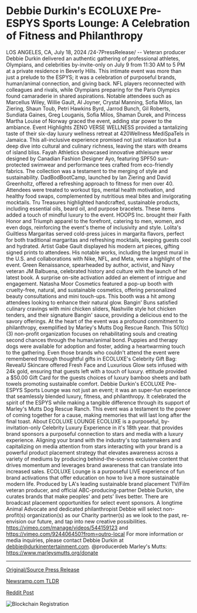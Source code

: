# Debbie Durkin's ECOLUXE Pre-ESPYS Sports Lounge: A Celebration of Fitness and Philanthropy

LOS ANGELES, CA, July 18, 2024 /24-7PressRelease/ -- Veteran producer Debbie Durkin delivered an authentic gathering of professional athletes, Olympians, and celebrities by-invite-only on July 9 from 11:30 AM to 5 PM at a private residence in Beverly Hills. This intimate event was more than just a prelude to the ESPYS; it was a celebration of purposeful brands, human/animal connection, and giving back. NFL players reconnected with colleagues and rivals, while Olympians preparing for the Paris Olympics found camaraderie in shared aspirations. Notable attendees such as Marcellus Wiley, Willie Gault, Al Joyner, Crystal Manning, Sofia Milos, Ian Ziering, Shaun Toub, Petri Hawkins Byrd, Jarrod Bunch, Gil Roberts, Sundiata Gaines, Greg Louganis, Sofia Milos, Shaman Durek, and Princess Martha Louise of Norway graced the event, adding star power to the ambiance.   Event Highlights ZENO VERSE WELLNESS provided a tantalizing taste of their six-day luxury wellness retreat at 420Wellness MediSpaTels in Jamaica. This all-inclusive experience promised not just relaxation but a deep dive into cultural and culinary richness, leaving the stars with dreams of island bliss.  Fayah Athletics showcased innovative athleisure wear designed by Canadian Fashion Designer Ayo, featuring SPF50 sun-protected swimwear and performance tees crafted from eco-friendly fabrics. The collection was a testament to the merging of style and sustainability.  DadBodBootCamp, launched by Ian Ziering and David Greenholtz, offered a refreshing approach to fitness for men over 40. Attendees were treated to workout tips, mental health motivation, and healthy food swaps, complemented by nutritious meal bites and invigorating mocktails.  Tru Treasures highlighted handcrafted, sustainable products, including essential oils, beard oil, and purpose bracelets. These items added a touch of mindful luxury to the event.  HOOPS Inc. brought their Faith Honor and Triumph apparel to the forefront, catering to men, women, and even dogs, reinforcing the event's theme of inclusivity and style.  Lolita's Guiltless Margaritas served cold-press juices in margarita flavors, perfect for both traditional margaritas and refreshing mocktails, keeping guests cool and hydrated.  Artist Gabe Gault displayed his modern art pieces, gifting signed prints to attendees. His notable works, including the largest mural in the U.S. and collaborations with Nike, NFL, and Meta, were a highlight of the event.  Green Renaissance, spearheaded by author, activist, and Navy veteran JM Balbuena, celebrated history and culture with the launch of her latest book. A surprise on-site activation added an element of intrigue and engagement.  Natasha Moor Cosmetics featured a pop-up booth with cruelty-free, natural, and sustainable cosmetics, offering personalized beauty consultations and mini touch-ups. This booth was a hit among attendees looking to enhance their natural glow.  Bangin' Buns satisfied culinary cravings with mini chicken sliders, Nashville style hot chicken tenders, and their signature Bangin' sauce, providing a delicious end to the savory offerings.  At the heart of the event was a profound commitment to philanthropy, exemplified by Marley's Mutts Dog Rescue Ranch. This 501(c)(3) non-profit organization focuses on rehabilitating souls and creating second chances through the human/animal bond. Puppies and therapy dogs were available for adoption and foster, adding a heartwarming touch to the gathering.  Even those brands who couldn't attend the event were remembered through thoughtful gifts in ECOLUXE's Celebrity Gift Bag: RevealU Skincare offered Fresh Face and Luxurious Glow sets infused with 24k gold, ensuring that guests left with a touch of luxury. ettitude provided a $50.00 Gift Card for the guests choices of luxury bamboo sheets and bath towels promoting sustainable comfort.   Debbie Durkin's ECOLUXE Pre-ESPYS Sports Lounge was not just an event; it was an super-fun experience that seamlessly blended luxury, fitness, and philanthropy. It celebrated the spirit of the ESPYS while making a tangible difference through its support of Marley's Mutts Dog Rescue Ranch. This event was a testament to the power of coming together for a cause, making memories that will last long after the final toast.  About ECOLUXE LOUNGE ECOLUXE is a purposeful, by-invitation-only Celebrity Luxury Experience in it's 18th year. that provides brand sponsors a purposeful connection to stars and media with a luxury experience. Aligning your brand with the industry's top tastemakers and capitalizing on media attention from stars interacting with your brand is a powerful product placement strategy that elevates awareness across a variety of mediums by producing behind-the-scenes exclusive content that drives momentum and leverages brand awareness that can translate into increased sales. ECOLUXE Lounge is a purposeful LIVE experience of fun brand activations that offer education on how to live a more sustainable modern life. Produced by LA's leading sustainable brand placement TV/Film veteran producer, and official ABC-producing-partner Debbie Durkin, she curates brands that make peoples' and pets' lives better. There are broadcast placement opportunities for select event sponsors. A longtime Animal Advocate and dedicated philanthropist Debbie will select non-profit(s) organization(s) as our Charity partner(s) as we look to the past, re-envision our future, and tap into new creative possibilities. https://vimeo.com/manage/videos/544159123 and https://vimeo.com/924406450?from=outro-local  For more information or media inquiries, please contact Debbie Durkin at debbie@durkinentertainment.com. @producerdeb Marley's Mutts: https://www.marleysmutts.org/donate 

---

[Original/Source Press Release](https://www.24-7pressrelease.com/press-release/512606/debbie-durkins-ecoluxe-pre-espys-sports-lounge-a-celebration-of-fitness-and-philanthropy)
                    

[Newsramp.com TLDR](None) 



[Reddit Post](https://www.reddit.com/r/newsramp/comments/1e65be4/debbie_durkin_hosts_exclusive_preespys_sports/) 



![Blockchain Registration](https://cdn.newsramp.app/24-7PressRelease/qrcode/247/18/daveIVFg.webp)